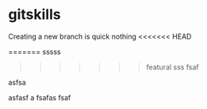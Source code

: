 # gitskills
Creating a new branch is quick
nothing
<<<<<<< HEAD

=======
sssss
>>>>>>> featural
sss
fsaf

asfsa

asfasf
a
fsafas
fsaf
